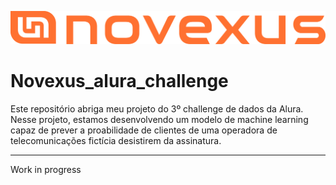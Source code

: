 ![logotipo da novexus](https://github.com/RPGraciotti/Novexus_alura_challenge/blob/main/logos/Logo%20(1).png)
# Novexus_alura_challenge

Este repositório abriga meu projeto do 3º challenge de dados da Alura. Nesse projeto, estamos desenvolvendo um modelo de machine learning capaz de prever a proabilidade de clientes de uma operadora de telecomunicações fictícia desistirem da assinatura. 

---
Work in progress
